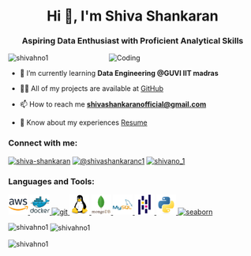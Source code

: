 <h1 align="center">Hi 👋, I'm Shiva Shankaran</h1>
<h3 align="center">Aspiring Data Enthusiast with Proficient Analytical Skills</h3>
<img align="right" alt="Coding" width="300" src="https://i.giphy.com/3oKIPEqDGUULpEU0aQ.webp">

<p align="left"> <img src="https://komarev.com/ghpvc/?username=shivahno1&label=Profile%20views&color=0e75b6&style=flat" alt="shivahno1" /> </p>

- 🌱 I’m currently learning **Data Engineering @GUVI IIT madras**

- 👨‍💻 All of my projects are available at [GitHub](https://github.com/shivahNo1)

- 📫 How to reach me **shivashankaranofficial@gmail.com**

- 📄 Know about my experiences [Resume](https://shivashankaranresume.tiiny.site)

<h3 align="left">Connect with me:</h3>
<p align="left">
<a href="https://linkedin.com/in/shiva-shankaran" target="blank"><img align="center" src="https://raw.githubusercontent.com/rahuldkjain/github-profile-readme-generator/master/src/images/icons/Social/linked-in-alt.svg" alt="shiva-shankaran" height="30" width="40" /></a>
<a href="https://www.hackerrank.com/@shivashankaranc1" target="blank"><img align="center" src="https://raw.githubusercontent.com/rahuldkjain/github-profile-readme-generator/master/src/images/icons/Social/hackerrank.svg" alt="@shivashankaranc1" height="30" width="40" /></a>
<a href="https://www.leetcode.com/shivano_1" target="blank"><img align="center" src="https://raw.githubusercontent.com/rahuldkjain/github-profile-readme-generator/master/src/images/icons/Social/leet-code.svg" alt="shivano_1" height="30" width="40" /></a>
</p>

<h3 align="left">Languages and Tools:</h3>
<p align="left"> <a href="https://aws.amazon.com" target="_blank" rel="noreferrer"> <img src="https://raw.githubusercontent.com/devicons/devicon/master/icons/amazonwebservices/amazonwebservices-original-wordmark.svg" alt="aws" width="40" height="40"/> </a> <a href="https://www.docker.com/" target="_blank" rel="noreferrer"> <img src="https://raw.githubusercontent.com/devicons/devicon/master/icons/docker/docker-original-wordmark.svg" alt="docker" width="40" height="40"/> </a> <a href="https://git-scm.com/" target="_blank" rel="noreferrer"> <img src="https://www.vectorlogo.zone/logos/git-scm/git-scm-icon.svg" alt="git" width="40" height="40"/> </a> <a href="https://www.linux.org/" target="_blank" rel="noreferrer"> <img src="https://raw.githubusercontent.com/devicons/devicon/master/icons/linux/linux-original.svg" alt="linux" width="40" height="40"/> </a> <a href="https://www.mongodb.com/" target="_blank" rel="noreferrer"> <img src="https://raw.githubusercontent.com/devicons/devicon/master/icons/mongodb/mongodb-original-wordmark.svg" alt="mongodb" width="40" height="40"/> </a> <a href="https://www.mysql.com/" target="_blank" rel="noreferrer"> <img src="https://raw.githubusercontent.com/devicons/devicon/master/icons/mysql/mysql-original-wordmark.svg" alt="mysql" width="40" height="40"/> </a> <a href="https://pandas.pydata.org/" target="_blank" rel="noreferrer"> <img src="https://raw.githubusercontent.com/devicons/devicon/2ae2a900d2f041da66e950e4d48052658d850630/icons/pandas/pandas-original.svg" alt="pandas" width="40" height="40"/> </a> <a href="https://www.python.org" target="_blank" rel="noreferrer"> <img src="https://raw.githubusercontent.com/devicons/devicon/master/icons/python/python-original.svg" alt="python" width="40" height="40"/> </a> <a href="https://seaborn.pydata.org/" target="_blank" rel="noreferrer"> <img src="https://seaborn.pydata.org/_images/logo-mark-lightbg.svg" alt="seaborn" width="40" height="40"/> </a> </p>

<p><img align="left" src="https://github-readme-stats.vercel.app/api/top-langs?username=shivahno1&show_icons=true&locale=en&layout=compact" alt="shivahno1" /></p>

<p>&nbsp;<img align="center" src="https://github-readme-stats.vercel.app/api?username=shivahno1&show_icons=true&locale=en" alt="shivahno1" /></p>

<p><img align="center" src="https://github-readme-streak-stats.herokuapp.com/?user=shivahno1&" alt="shivahno1" /></p>

